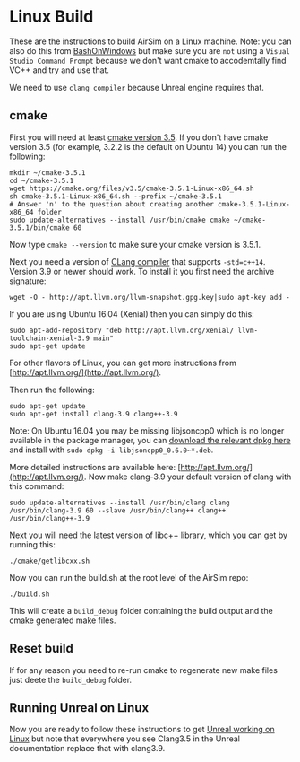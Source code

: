 # Linux Build

These are the instructions to build AirSim on a Linux machine.
Note: you can also do this from [BashOnWindows](https://msdn.microsoft.com/en-us/commandline/wsl/install_guide)
but make sure you are `not` using a `Visual Studio Command Prompt` because we don't want cmake to accodemtally find VC++ and try and use that.

We need to use `clang compiler` because Unreal engine requires that.  

## cmake

First you will need at least [cmake version  3.5](https://cmake.org/install/). 
If you don't have cmake version 3.5 (for example, 3.2.2 is the default on Ubuntu 14) you can run the following:

````
mkdir ~/cmake-3.5.1
cd ~/cmake-3.5.1
wget https://cmake.org/files/v3.5/cmake-3.5.1-Linux-x86_64.sh
sh cmake-3.5.1-Linux-x86_64.sh --prefix ~/cmake-3.5.1
# Answer 'n' to the question about creating another cmake-3.5.1-Linux-x86_64 folder
sudo update-alternatives --install /usr/bin/cmake cmake ~/cmake-3.5.1/bin/cmake 60
````

Now type `cmake --version` to make sure your cmake version is 3.5.1.

Next you need a version of [CLang compiler](http://releases.llvm.org/3.9.0/tools/clang/docs/ReleaseNotes.html) that supports `-std=c++14`.  Version 3.9 or newer should work.  To install it you first need the archive signature:
````
wget -O - http://apt.llvm.org/llvm-snapshot.gpg.key|sudo apt-key add -
````

If you are using Ubuntu 16.04 (Xenial) then you can simply do this:
````
sudo apt-add-repository "deb http://apt.llvm.org/xenial/ llvm-toolchain-xenial-3.9 main"
sudo apt-get update
````

For other flavors of Linux, you can get more instructions from [http://apt.llvm.org/](http://apt.llvm.org/).

Then run the following:

````
sudo apt-get update
sudo apt-get install clang-3.9 clang++-3.9
````

Note: On Ubuntu 16.04 you may be missing libjsoncpp0 which is no longer available in the package manager, you can [download the relevant dpkg here](http://packages.ubuntu.com/trusty/amd64/libjsoncpp0/download) and install with `sudo dpkg -i libjsoncpp0_0.6.0~*.deb`.

More detailed instructions are available here: [http://apt.llvm.org/](http://apt.llvm.org/).
Now make clang-3.9 your default version of clang with this command:

````
sudo update-alternatives --install /usr/bin/clang clang /usr/bin/clang-3.9 60 --slave /usr/bin/clang++ clang++ /usr/bin/clang++-3.9
````
Next you will need the latest version of libc++ library, which you can get by running this:

````
./cmake/getlibcxx.sh
````

Now you can run the build.sh at the root level of the AirSim repo:

````
./build.sh
````
This will create a `build_debug` folder containing the build output and the cmake generated make files.

## Reset build

If for any reason you need to re-run cmake to regenerate new make files just deete the `build_debug` folder.

## Running Unreal on Linux

Now you are ready to follow these instructions to get [Unreal working on Linux](https://wiki.unrealengine.com/Building_On_Linux#Clang) but note that everywhere
you see Clang3.5 in the Unreal documentation replace that with clang3.9.
